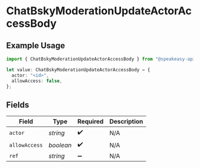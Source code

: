 # ChatBskyModerationUpdateActorAccessBody

## Example Usage

```typescript
import { ChatBskyModerationUpdateActorAccessBody } from "@speakeasy-api/bluesky/models/operations";

let value: ChatBskyModerationUpdateActorAccessBody = {
  actor: "<id>",
  allowAccess: false,
};
```

## Fields

| Field              | Type               | Required           | Description        |
| ------------------ | ------------------ | ------------------ | ------------------ |
| `actor`            | *string*           | :heavy_check_mark: | N/A                |
| `allowAccess`      | *boolean*          | :heavy_check_mark: | N/A                |
| `ref`              | *string*           | :heavy_minus_sign: | N/A                |